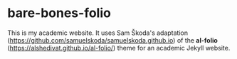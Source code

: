 # bare-bones-folio

This is my academic website. It uses Sam Škoda's adaptation (https://github.com/samuelskoda/samuelskoda.github.io) of the **al-folio** (https://alshedivat.github.io/al-folio/) theme for an academic Jekyll website.
